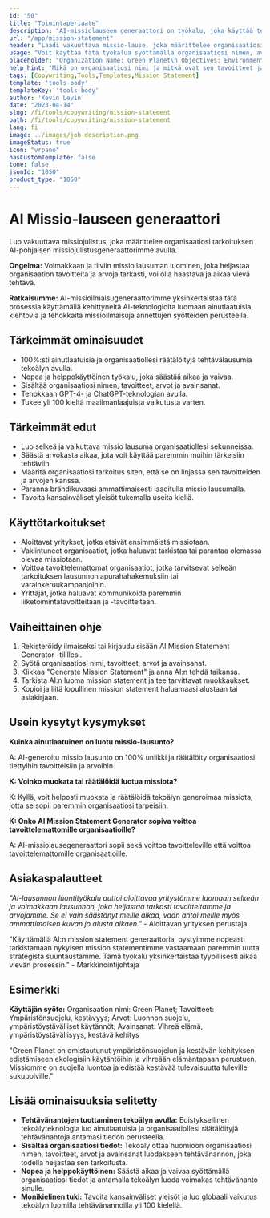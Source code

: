 ```yaml
---
id: "50"
title: "Toimintaperiaate"
description: "AI-missiolauseen generaattori on työkalu, joka käyttää tekoälyä luodakseen lyhyitä ja vaikuttavia missiolauseita organisaatiosi tai yrityksesi tarpeisiin. Antamalla muutamia avainsanoja ja tavoitteita, generaattori tuottaa automaattisesti missiolauseen, joka on linjassa organisaatiosi tavoitteiden ja arvojen kanssa."
url: "/app/mission-statement"
header: "Laadi vakuuttava missio-lause, joka määrittelee organisaatiosi tarkoituksen."
usage: "Voit käyttää tätä työkalua syöttämällä organisaatiosi nimen, avainsanat, tavoitteet ja arvot. Tämä tekoälymalli generoi selkeän, uniikin ja kiinnostavan mission statementin syöttösi perusteella."
placeholder: "Organization Name: Green Planet\n Objectives: Environmental conservation, sustainability \nValues: Protecting nature, eco-friendly practices\nKeywords: Green living, eco-friendly, sustainability"
help_hint: "Mikä on organisaatiosi nimi ja mitkä ovat sen tavoitteet ja arvot? Anna muutamia avainsanoja organisaatiosi tavoitteisiin liittyen, niin alustamme luo sinulle missio-lausunnon syöttämäsi tiedon perusteella."
tags: [Copywriting,Tools,Templates,Mission Statement]
template: 'tools-body'
templateKey: 'tools-body'
author: 'Kevin Levin'
date: "2023-04-14"
slug: /fi/tools/copywriting/mission-statement
path: /fi/tools/copywriting/mission-statement
lang: fi
image: ../images/job-description.png
imageStatus: true
icon: "vrpano"
hasCustomTemplate: false
tone: false
jsonId: "1050"
product_type: "1050"
---
```

# AI Missio-lauseen generaattori

Luo vakuuttava missiojulistus, joka määrittelee organisaatiosi tarkoituksen AI-pohjaisen missiojulistusgeneraattorimme avulla.

**Ongelma:** Voimakkaan ja tiiviin missio lausuman luominen, joka heijastaa organisaation tavoitteita ja arvoja tarkasti, voi olla haastava ja aikaa vievä tehtävä.

**Ratkaisumme:** AI-missioilmaisugeneraattorimme yksinkertaistaa tätä prosessia käyttämällä kehittyneitä AI-teknologioita luomaan ainutlaatuisia, kiehtovia ja tehokkaita missioilmaisuja annettujen syötteiden perusteella.

## Tärkeimmät ominaisuudet

- 100%:sti ainutlaatuisia ja organisaatiollesi räätälöityjä tehtävälausumia tekoälyn avulla.
- Nopea ja helppokäyttöinen työkalu, joka säästää aikaa ja vaivaa.
- Sisältää organisaatiosi nimen, tavoitteet, arvot ja avainsanat.
- Tehokkaan GPT-4- ja ChatGPT-teknologian avulla.
- Tukee yli 100 kieltä maailmanlaajuista vaikutusta varten.

## Tärkeimmät edut

- Luo selkeä ja vaikuttava missio lausuma organisaatiollesi sekunneissa.
- Säästä arvokasta aikaa, jota voit käyttää paremmin muihin tärkeisiin tehtäviin.
- Määritä organisaatiosi tarkoitus siten, että se on linjassa sen tavoitteiden ja arvojen kanssa.
- Paranna brändikuvaasi ammattimaisesti laaditulla missio lausumalla.
- Tavoita kansainväliset yleisöt tukemalla useita kieliä.

## Käyttötarkoitukset

- Aloittavat yritykset, jotka etsivät ensimmäistä missiotaan.
- Vakiintuneet organisaatiot, jotka haluavat tarkistaa tai parantaa olemassa olevaa missiotaan.
- Voittoa tavoittelemattomat organisaatiot, jotka tarvitsevat selkeän tarkoituksen lausunnon apurahahakemuksiin tai varainkeruukampanjoihin.
- Yrittäjät, jotka haluavat kommunikoida paremmin liiketoimintatavoitteitaan ja -tavoitteitaan.

## Vaiheittainen ohje

1. Rekisteröidy ilmaiseksi tai kirjaudu sisään AI Mission Statement Generator -tilillesi.
2. Syötä organisaatiosi nimi, tavoitteet, arvot ja avainsanat.
3. Klikkaa "Generate Mission Statement" ja anna AI:n tehdä taikansa.
4. Tarkista AI:n luoma mission statement ja tee tarvittavat muokkaukset.
5. Kopioi ja liitä lopullinen mission statement haluamaasi alustaan tai asiakirjaan.

## Usein kysytyt kysymykset

**Kuinka ainutlaatuinen on luotu missio-lausunto?**

A: AI-generoitu missio lausunto on 100% uniikki ja räätälöity organisaatiosi tiettyihin tavoitteisiin ja arvoihin.

**K: Voinko muokata tai räätälöidä luotua missiota?**

K: Kyllä, voit helposti muokata ja räätälöidä tekoälyn generoimaa missiota, jotta se sopii paremmin organisaatiosi tarpeisiin.

**K: Onko AI Mission Statement Generator sopiva voittoa tavoittelemattomille organisaatioille?**

A: AI-missiolausegeneraattori sopii sekä voittoa tavoitteleville että voittoa tavoittelemattomille organisaatioille.

## Asiakaspalautteet

_"AI-lausunnon luontityökalu auttoi aloittavaa yritystämme luomaan selkeän ja voimakkaan lausunnon, joka heijastaa tarkasti tavoitteitamme ja arvojamme. Se ei vain säästänyt meille aikaa, vaan antoi meille myös ammattimaisen kuvan jo alusta alkaen."_ - Aloittavan yrityksen perustaja

"Käyttämällä AI:n mission statement generaattoria, pystyimme nopeasti tarkistamaan nykyisen mission statementimme vastaamaan paremmin uutta strategista suuntaustamme. Tämä työkalu yksinkertaistaa tyypillisesti aikaa vievän prosessin." - Markkinointijohtaja

## Esimerkki

**Käyttäjän syöte:** Organisaation nimi: Green Planet; Tavoitteet: Ympäristönsuojelu, kestävyys; Arvot: Luonnon suojelu, ympäristöystävälliset käytännöt; Avainsanat: Vihreä elämä, ympäristöystävällisyys, kestävä kehitys

"Green Planet on omistautunut ympäristönsuojelun ja kestävän kehityksen edistämiseen ekologisiin käytäntöihin ja vihreään elämäntapaan perustuen. Missiomme on suojella luontoa ja edistää kestävää tulevaisuutta tuleville sukupolville."

## Lisää ominaisuuksia selitetty

- **Tehtävänantojen tuottaminen tekoälyn avulla:** Edistyksellinen tekoälyteknologia luo ainutlaatuisia ja organisaatiollesi räätälöityjä tehtävänantoja antamasi tiedon perusteella.
- **Sisältää organisaatiosi tiedot:** Tekoäly ottaa huomioon organisaatiosi nimen, tavoitteet, arvot ja avainsanat luodakseen tehtävänannon, joka todella heijastaa sen tarkoitusta.
- **Nopea ja helppokäyttöinen:** Säästä aikaa ja vaivaa syöttämällä organisaatiosi tiedot ja antamalla tekoälyn luoda voimakas tehtävänanto sinulle.
- **Monikielinen tuki:** Tavoita kansainväliset yleisöt ja luo globaali vaikutus tekoälyn luomilla tehtävänannoilla yli 100 kielellä.
